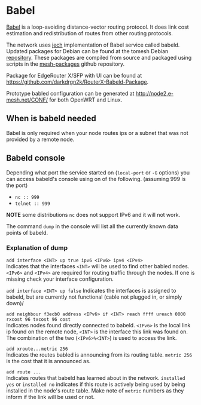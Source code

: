 # Babel

[Babel](https://www.irif.fr/~jch/software/babel/) is a loop-avoiding distance-vector routing protocol. It does link cost estimation and redistribution of routes from other routing protocols. 

The network uses [jech](https://github.com/jech/babeld) implementation of Babel service called babeld. Updated packages for Debian can be found at the tomesh Debian [repository](https://repo.tomesh.net/repos/apt/debian/pool/main/b/babeld/). These packages are compiled from source and packaged using scripts in the [mesh-packages](https://github.com/tomeshnet/mesh-packages/tree/master/packages/babeld) github repository.

Package for EdgeRouter X/SFP with UI can be found at https://github.com/darkdrgn2k/RouterX-Babeld-Package.

Prototype babled configuration can be generated at http://node2.e-mesh.net/CONF/ for both OpenWRT and Linux.

## When is babeld needed

Babel is only required when your node routes ips or a subnet that was not provided by a remote node.

## Babeld console

Depending what port the service started on (`local-port` or `-G` options) you can access babeld's console using on of the following. (assuming 999 is the port)

- `nc :: 999`
- `telnet :: 999`

**NOTE** some distributions `nc` does not support IPv6 and it will not work.

The command `dump` in the console will list all the currently known data points of babeld.

### Explanation of dump

`add interface <INT> up true ipv6 <IPv6> ipv4 <IPv4>`  
Indicates that the interfaces `<INT>` will be used to find other babled nodes. `<IPv6>` and `<IPv4>` are required for routing traffic through the nodes. If one is missing check your interface configuration.

`add interface <INT> up false`
Indicates the interfaces is assigned to babeld, but are currently not functional (cable not plugged in, or simply down)/

`add neighbour f3ecb0 address <IPv6> if <INT> reach ffff ureach 0000 rxcost 96 txcost 96 cost`  
Indicates nodes found directly connected to babeld. `<IPv6>` is the local link ip found on the remote node,  `<INT>` is the interface this link was found on. The combination of the two (`<IPv6>%<INT>`) is used to access the link.

`add xroute...metric 256`  
Indicates the routes babled is announcing from its routing table. `metric 256` is the cost that it is announced as.

`add route ...`  
Indicates routes that babeld has learned about in the network. `installed yes` or `installed no` indicates if this route is actively being used by being installed in the node's route table. Make note of `metric` numbers as they inform if the link will be used or not.
